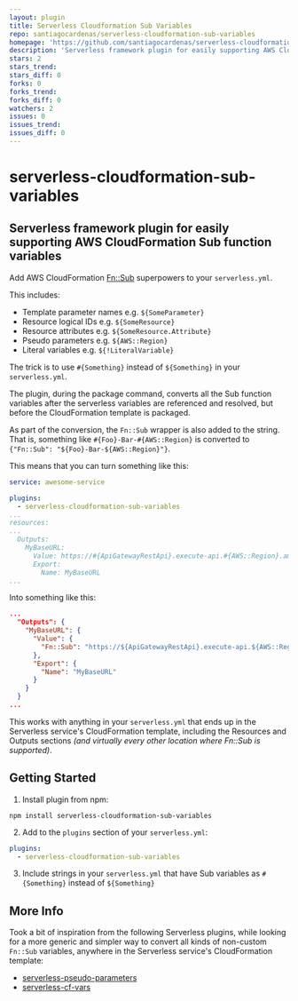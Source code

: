 ```yaml
---
layout: plugin
title: Serverless Cloudformation Sub Variables
repo: santiagocardenas/serverless-cloudformation-sub-variables
homepage: 'https://github.com/santiagocardenas/serverless-cloudformation-sub-variables'
description: 'Serverless framework plugin for easily supporting AWS CloudFormation Sub function variables'
stars: 2
stars_trend: 
stars_diff: 0
forks: 0
forks_trend: 
forks_diff: 0
watchers: 2
issues: 0
issues_trend: 
issues_diff: 0
---
```



# serverless-cloudformation-sub-variables
## Serverless framework plugin for easily supporting AWS CloudFormation Sub function variables

Add AWS CloudFormation [Fn::Sub](https://docs.aws.amazon.com/AWSCloudFormation/latest/UserGuide/intrinsic-function-reference-sub.html) superpowers to your `serverless.yml`.

This includes:
* Template parameter names e.g. `${SomeParameter}`
* Resource logical IDs e.g. `${SomeResource}`
* Resource attributes e.g. `${SomeResource.Attribute}`
* Pseudo parameters e.g. `${AWS::Region}`
* Literal variables e.g. `${!LiteralVariable}`

The trick is to use `#{Something}` instead of `${Something}` in your `serverless.yml`.

The plugin, during the package command, converts all the Sub function variables after the serverless variables are referenced and resolved, but before the CloudFormation template is packaged.

As part of the conversion, the `Fn::Sub` wrapper is also added to the string. That is, something like `#{Foo}-Bar-#{AWS::Region}` is converted to `{"Fn::Sub": "${Foo}-Bar-${AWS::Region}"}`.

This means that you can turn something like this:
```yaml
service: awesome-service

plugins:
  - serverless-cloudformation-sub-variables
...
resources:
...
  Outputs:
    MyBaseURL:
      Value: https://#{ApiGatewayRestApi}.execute-api.#{AWS::Region}.amazonaws.com/${self:provider.stage}
      Export:
        Name: MyBaseURL
...
```

Into something like this:
```json
...
  "Outputs": {
    "MyBaseURL": {
      "Value": {
        "Fn::Sub": "https://${ApiGatewayRestApi}.execute-api.${AWS::Region}.amazonaws.com/dev"
      },
      "Export": {
        "Name": "MyBaseURL"
      }
    }
  }
...
```
This works with anything in your `serverless.yml` that ends up in the Serverless service's CloudFormation template, including the Resources and Outputs sections _(and virtually every other location where Fn::Sub is supported)_.

## Getting Started
1. Install plugin from npm:
```shell
npm install serverless-cloudformation-sub-variables
```
2. Add to the `plugins` section of your `serverless.yml`:
```yaml
plugins:
  - serverless-cloudformation-sub-variables
```
3. Include strings in your `serverless.yml` that have Sub variables as `#{Something}` instead of `${Something}`

## More Info
Took a bit of inspiration from the following Serverless plugins, while looking for a more generic and simpler way to convert all kinds of non-custom `Fn::Sub` variables, anywhere in the Serverless service's CloudFormation template:
* [serverless-pseudo-parameters](https://github.com/svdgraaf/serverless-pseudo-parameters)
* [serverless-cf-vars](https://gitlab.com/kabo/serverless-cf-vars)


